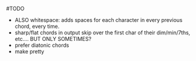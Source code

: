 #TODO
- ALSO whitespace: adds spaces for each character in every previous chord, every time.
- sharp/flat chords in output skip over the first char of their dim/min/7ths, etc.... BUT ONLY SOMETIMES?
- prefer diatonic chords
- make pretty
